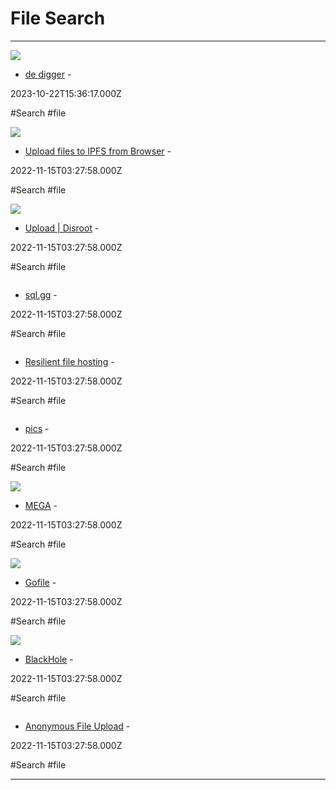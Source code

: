 # File Search

---

![](https://www.dedigger.com/img/logo.png)

- [de digger](https://www.dedigger.com) - 

2023-10-22T15:36:17.000Z

#Search #file

![](https://rdl.ink/render/https%3A%2F%2Fanarkrypto.github.io%2Fupload-files-to-ipfs-from-browser-panel%2Fpublic)

- [Upload files to IPFS from Browser](https://anarkrypto.github.io/upload-files-to-ipfs-from-browser-panel/public) - 

2022-11-15T03:27:58.000Z

#Search #file

![](https://rdl.ink/render/https%3A%2F%2Fdisroot.org%2Fen%2Fservices%2Fupload)

- [Upload | Disroot](https://disroot.org/en/services/upload) - 

2022-11-15T03:27:58.000Z

#Search #file

![]()

- [sql.gg](https://sql.gg) - 

2022-11-15T03:27:58.000Z

#Search #file

![]()

- [Resilient file hosting](https://bayfiles.com) - 

2022-11-15T03:27:58.000Z

#Search #file

![]()

- [pics](https://pics.sql.gg) - 

2022-11-15T03:27:58.000Z

#Search #file

![](https://mega.io/wp-content/uploads/2023/02/Preview-logo.png)

- [MEGA](https://mega.io) - 

2022-11-15T03:27:58.000Z

#Search #file

![](https://gofile.io/dist/img/logo-small-og.png)

- [Gofile](https://gofile.io/welcome) - 

2022-11-15T03:27:58.000Z

#Search #file

![](https://blackhole.run/img/i_og_landing_rect.png)

- [BlackHole](https://blackhole.run) - 

2022-11-15T03:27:58.000Z

#Search #file

![]()

- [Anonymous File Upload](https://anonfiles.com) - 

2022-11-15T03:27:58.000Z

#Search #file

---

